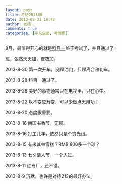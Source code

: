 ```yaml
---
layout: post
title: 月结201308
date: 2013-08-31 16:48
author: 老杨
comments: true
categories: [平凡生活, 考驾照]
---
```

8月，最值得开心的就是<a href="http://cyhour.com/63" target="_blank">科目一</a>终于考试了，并且通过了！


<!--more-->


班，依然天天加，夜夜加。

2013-8-30 第一次开车，没踩油门，只踩离合和刹车。

2013-8-28 科目一通过了。

2013-8-26 美好的事物通常只在电视里，只在心中。

2013-8-22 以不变应万变，可以少做点无用功！

2013-8-20 态度很重要。

2013-8-18 南国书香节，无聊。

2013-8-16 打工几年，依然只是个穷光蛋。

2013-8-15 有米其林雪糕？RMB 800多一个球？

2013-8-13 七夕情人节，一个人过。

2013-8-11 红专厂，还不错。

2013-8-9 沉默，也许是对待213的最好办法。

